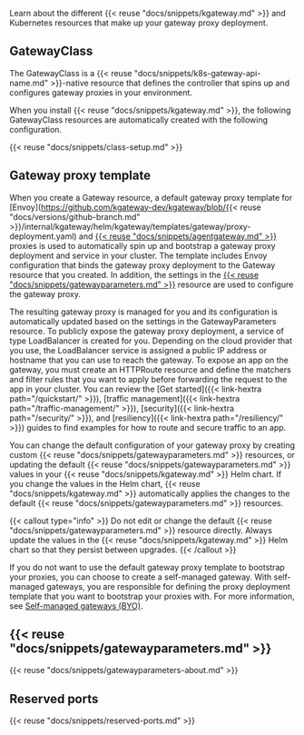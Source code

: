 Learn about the different {{< reuse "docs/snippets/kgateway.md" >}} and Kubernetes resources that make up your gateway proxy deployment.

## GatewayClass

The GatewayClass is a {{< reuse "docs/snippets/k8s-gateway-api-name.md" >}}-native resource that defines the controller that spins up and configures gateway proxies in your environment. 

When you install {{< reuse "docs/snippets/kgateway.md" >}}, the following GatewayClass resources are automatically created with the following configuration. 

{{< reuse "docs/snippets/class-setup.md" >}}

## Gateway proxy template

When you create a Gateway resource, a default gateway proxy template for [Envoy](https://github.com/kgateway-dev/kgateway/blob/{{< reuse "docs/versions/github-branch.md" >}}/internal/kgateway/helm/kgateway/templates/gateway/proxy-deployment.yaml) and [{{< reuse "docs/snippets/agentgateway.md" >}}](https://github.com/kgateway-dev/kgateway/blob/main/internal/kgateway/helm/kgateway/templates/gateway/agent-gateway-deployment.yaml) proxies is used to automatically spin up and bootstrap a gateway proxy deployment and service in your cluster. The template includes Envoy configuration that binds the gateway proxy deployment to the Gateway resource that you created. In addition, the settings in the [{{< reuse "docs/snippets/gatewayparameters.md" >}}](#gatewayparameters) resource are used to configure the gateway proxy. 

The resulting gateway proxy is managed for you and its configuration is automatically updated based on the settings in the GatewayParameters resource. To publicly expose the gateway proxy deployment, a service of type LoadBalancer is created for you. Depending on the cloud provider that you use, the LoadBalancer service is assigned a public IP address or hostname that you can use to reach the gateway. To expose an app on the gateway, you must create an HTTPRoute resource and define the matchers and filter rules that you want to apply before forwarding the request to the app in your cluster. You can review the [Get started]({{< link-hextra path="/quickstart/" >}}), [traffic management]({{< link-hextra path="/traffic-management/" >}}), [security]({{< link-hextra path="/security/" >}}), and [resiliency]({{< link-hextra path="/resiliency/" >}}) guides to find examples for how to route and secure traffic to an app. 

You can change the default configuration of your gateway proxy by creating custom {{< reuse "docs/snippets/gatewayparameters.md" >}} resources, or updating the default {{< reuse "docs/snippets/gatewayparameters.md" >}} values in your {{< reuse "docs/snippets/kgateway.md" >}} Helm chart. If you change the values in the Helm chart, {{< reuse "docs/snippets/kgateway.md" >}} automatically applies the changes to the default {{< reuse "docs/snippets/gatewayparameters.md" >}} resources. 

{{< callout type="info" >}}
Do not edit or change the default {{< reuse "docs/snippets/gatewayparameters.md" >}} resource directly. Always update the values in the {{< reuse "docs/snippets/kgateway.md" >}} Helm chart so that they persist between upgrades.
{{< /callout >}} 

If you do not want to use the default gateway proxy template to bootstrap your proxies, you can choose to create a self-managed gateway. With self-managed gateways, you are responsible for defining the proxy deployment template that you want to bootstrap your proxies with. For more information, see [Self-managed gateways (BYO)](https://kgateway.dev/docs/latest/setup/selfmanaged/).

## {{< reuse "docs/snippets/gatewayparameters.md" >}}

{{< reuse "docs/snippets/gatewayparameters-about.md" >}}

## Reserved ports

{{< reuse "docs/snippets/reserved-ports.md" >}}